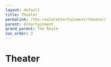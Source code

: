 ```yaml
---
layout: default
title: Theater
permalink: /the-realm/entertainment/theater/
parent: Entertainment
grand_parent: The Realm
nav_order: 3
---
```


# Theater
